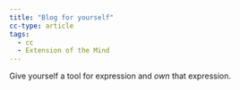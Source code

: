 ```yaml
---
title: "Blog for yourself"
cc-type: article
tags:
  - cc
  - Extension of the Mind
---
```

Give yourself a tool for expression and *own* that expression.